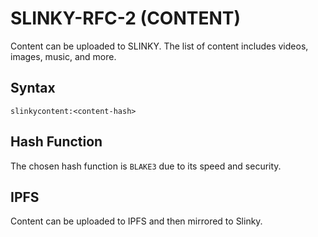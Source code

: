 # SLINKY-RFC-2 (CONTENT)

Content can be uploaded to SLINKY. The list of content includes videos, images, music, and more.

## Syntax

`slinkycontent:<content-hash>`

## Hash Function

The chosen hash function is `BLAKE3` due to its speed and security.

## IPFS

Content can be uploaded to IPFS and then mirrored to Slinky.
